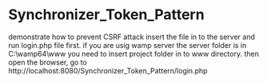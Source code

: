 # Synchronizer_Token_Pattern
demonstrate how to prevent CSRF attack 
insert the file in to the server and run login.php file first.
if you are usig wamp server the server folder is in C:\wamp64\www
you need to insert project folder in to www directory.
then open the browser, go to http://localhost:8080/Synchronizer_Token_Pattern/login.php
